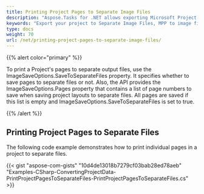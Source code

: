 ```yaml
---
title: Printing Project Pages to Separate Image Files
description: "Aspose.Tasks for .NET allows exporting Microsoft Project (MPP) data to separate image files."
keywords: "Export your project to Separate Image Files, MPP to image files, Convert your MPP to images, Convert Microsoft Project to separate images, convert MPP to Separate Image Files, save project data to images, Aspose.Tasks, C#"
type: docs
weight: 70
url: /net/printing-project-pages-to-separate-image-files/
---
```


{{% alert color="primary" %}} 

To print a Project's pages to separate output files, use the ImageSaveOptions.SaveToSeparateFiles property. It specifies whether to save pages to separate files or not. Also, the API provides the ImageSaveOptions.Pages property that contains a list of page numbers to save when saving project layouts to separate files. All pages are saved if this list is empty and ImageSaveOptions.SaveToSeparateFiles is set to true.

{{% /alert %}}

## **Printing Project Pages to Separate Files**
The following code example demonstrates how to print individual pages in a project to separate files.

{{< gist "aspose-com-gists" "10d4de13018b7279cf03bab28ed78aeb" "Examples-CSharp-ConvertingProjectData-PrintProjectPagesToSeparateFiles-PrintProjectPagesToSeparateFiles.cs" >}}
